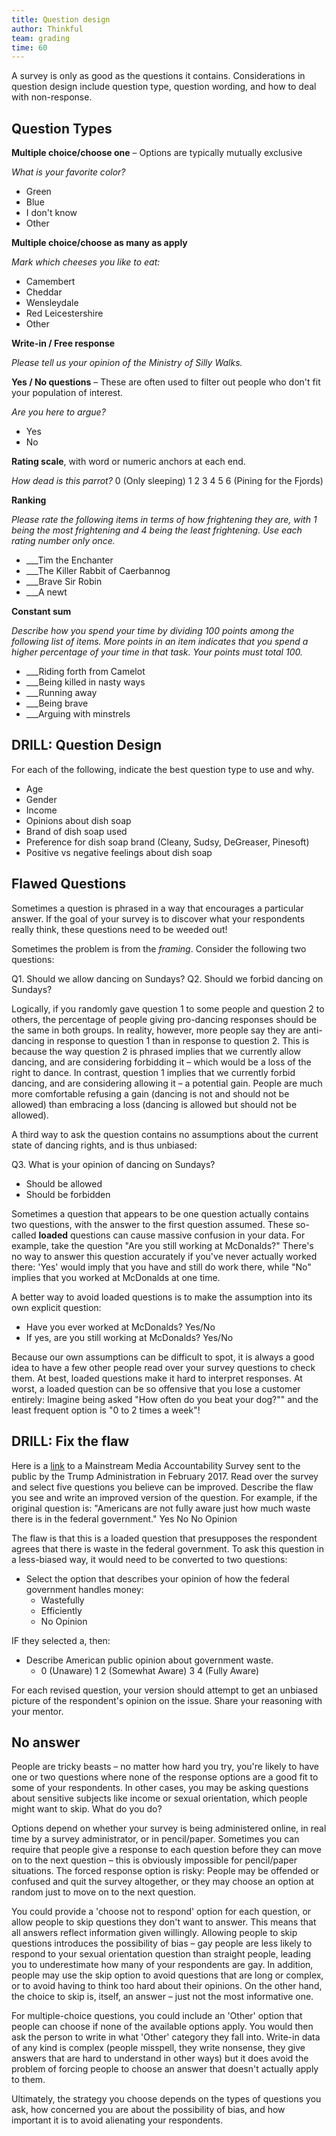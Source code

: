 ```yaml
---
title: Question design
author: Thinkful
team: grading
time: 60
---
```


A survey is only as good as the questions it contains.  Considerations in question design include question type, question wording, and how to deal with non-response.

## Question Types

__Multiple choice/choose one__ – Options are typically mutually exclusive

_What is your favorite color?_
 * Green
 * Blue
 * I don't know
 * Other

__Multiple choice/choose as many as apply__

_Mark which cheeses you like to eat:_
 * Camembert
 * Cheddar
 * Wensleydale
 * Red Leicestershire
 * Other

__Write-in / Free response__

_Please tell us your opinion of the Ministry of Silly Walks._

__Yes / No questions__ – These are often used to filter out people who don't fit your population of interest.

_Are you here to argue?_ 
 * Yes
 * No

__Rating scale__, with word or numeric anchors at each end.

_How dead is this parrot?_
0 (Only sleeping) 1 2 3 4 5 6 (Pining for the Fjords)

__Ranking__

_Please rate the following items in terms of how frightening they are, with 1 being the most frightening and 4 being the least frightening.  Use each rating number only once._

 * \_\_\_Tim the Enchanter
 * \_\_\_The Killer Rabbit of Caerbannog
 * \_\_\_Brave Sir Robin
 * \_\_\_A newt

__Constant sum__

_Describe how you spend your time by dividing 100 points among the following list of items.  More points in an item indicates that you spend a higher percentage of your time in that task.  Your points must total 100._
 
 * \_\_\_Riding forth from Camelot
 * \_\_\_Being killed in nasty ways
 * \_\_\_Running away
 * \_\_\_Being brave
 * \_\_\_Arguing with minstrels

## DRILL: Question Design

For each of the following, indicate the best question type to use and why.

 * Age
 * Gender
 * Income
 * Opinions about dish soap
 * Brand of dish soap used
 * Preference for dish soap brand (Cleany, Sudsy, DeGreaser, Pinesoft)
 * Positive vs negative feelings about dish soap

## Flawed Questions

Sometimes a question is phrased in a way that encourages a particular answer.  If the goal of your survey is to discover what your respondents really think, these questions need to be weeded out!

Sometimes the problem is from the *framing*.  Consider the following two questions:

Q1. Should we allow dancing on Sundays?
Q2. Should we forbid dancing on Sundays?

Logically, if you randomly gave question 1 to some people and question 2 to others, the percentage of people giving pro-dancing responses should be the same in both groups.  In reality, however, more people say they are anti-dancing in response to question 1 than in response to question 2.  This is because the way question 2 is phrased implies that we currently allow dancing, and are considering forbidding it – which would be a loss of the right to dance.  In contrast, question 1 implies that we currently forbid dancing, and are considering allowing it – a potential gain.  People are much more comfortable refusing a gain (dancing is not and should not be allowed) than embracing a loss (dancing is allowed but should not be allowed).

A third way to ask the question contains no assumptions about the current state of dancing rights, and is thus unbiased:

Q3. What is your opinion of dancing on Sundays?

 * Should be allowed
 * Should be forbidden

Sometimes a question that appears to be one question actually contains two questions, with the answer to the first question assumed.  These so-called **loaded** questions can cause massive confusion in your data.  For example, take the question "Are you still working at McDonalds?" There's no way to answer this question accurately if you've never actually worked there: 'Yes' would imply that you have and still do work there, while "No" implies that you worked at McDonalds at one time.  

A better way to avoid loaded questions is to make the assumption into its own explicit question:

 * Have you ever worked at McDonalds? Yes/No
 * If yes, are you still working at McDonalds? Yes/No

Because our own assumptions can be difficult to spot, it is always a good idea to have a few other people read over your survey questions to check them.  At best, loaded questions make it hard to interpret responses.  At worst, a loaded question can be so offensive that you lose a customer entirely:  Imagine being asked "How often do you beat your dog?"" and the least frequent option is "0 to 2 times a week"!  


## DRILL: Fix the flaw

Here is a [link](https://action.donaldjtrump.com/mainstream-media-accountability-survey/) to a Mainstream Media Accountability Survey sent to the public by the Trump Administration in February 2017.  Read over the survey and select five questions you believe can be improved.  Describe the flaw you see and write an improved version of the question. For example, if the original question is: 
"Americans are not fully aware just how much waste there is in the federal government." 
Yes
No
No Opinion 

The flaw is that this is a loaded question that presupposes the respondent agrees that there is waste in the federal government.  To ask this question in a less-biased way, it would need to be converted to two questions:

 * Select the option that describes your opinion of how the federal government handles money:
   * Wastefully
   * Efficiently
   * No Opinion

IF they selected a, then:

 * Describe American public opinion about government waste.
   * 0 (Unaware) 1 2 (Somewhat Aware) 3 4 (Fully Aware)

For each revised question, your version should attempt to get an unbiased picture of the respondent's opinion on the issue.  Share your reasoning with your mentor.

## No answer

People are tricky beasts – no matter how hard you try, you're likely to have one or two questions where none of the response options are a good fit to some of your respondents.  In other cases, you may be asking questions about sensitive subjects like income or sexual orientation, which people might want to skip.  What do you do?

Options depend on whether your survey is being administered online, in real time by a survey administrator, or in pencil/paper.  Sometimes you can require that people give a response to each question before they can move on to the next question – this is obviously impossible for pencil/paper situations.  The forced response option is risky: People may be offended or confused and quit the survey altogether, or they may choose an option at random just to move on to the next question.  

You could provide a 'choose not to respond' option for each question, or allow people to skip questions they don't want to answer.  This means that all answers reflect information given willingly.  Allowing people to skip questions introduces the possibility of bias – gay people are less likely to respond to your sexual orientation question than straight people, leading you to underestimate how many of your respondents are gay.  In addition, people may use the skip option to avoid questions that are long or complex, or to avoid having to think too hard about their opinions.  On the other hand, the choice to skip is, itself, an answer – just not the most informative one.

For multiple-choice questions, you could include an 'Other' option that people can choose if none of the available options apply.  You would then ask the person to write in what 'Other' category they fall into.  Write-in data of any kind is complex (people misspell, they write nonsense, they give answers that are hard to understand in other ways) but it does avoid the problem of forcing people to choose an answer that doesn't actually apply to them.

Ultimately, the strategy you choose depends on the types of questions you ask, how concerned you are about the possibility of bias, and how important it is to avoid alienating your respondents.

